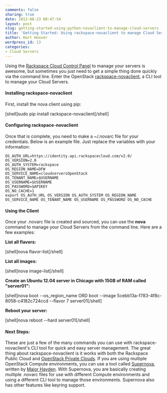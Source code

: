 ```yaml
---
comments: false
sharing: true
date: 2012-08-23 08:47:54
layout: post
slug: getting-started-using-python-novaclient-to-manage-cloud-servers
title: 'Getting Started: Using rackspace-novaclient to manage Cloud Servers'
author: Hart Hoover
wordpress_id: 13
categories:
- Cloud Servers
---
```


Using the [Rackspace Cloud Control Panel](http://www.rackspace.com/knowledge_center/article/introducing-the-next-generation-cloud-control-panel) to manage your servers is awesome, but sometimes you just need to get a simple thing done quickly via the command line. Enter the OpenStack [rackspace-novaclient](http://pypi.python.org/pypi/rackspace-novaclient/1.0), a CLI tool to manage your Cloud Servers.
<!-- more -->

#### Installing rackspace-novaclient


First, install the nova client using pip:

[shell]sudo pip install rackspace-novaclient[/shell]


#### Configuring rackspace-novaclient


Once that is complete, you need to make a ~/.novarc file for your credentials. Below is an example file. Just replace the variables with your information:

    
    OS_AUTH_URL=https://identity.api.rackspacecloud.com/v2.0/
    OS_VERSION=2.0
    OS_AUTH_SYSTEM=rackspace
    OS_REGION_NAME=DFW
    OS_SERVICE_NAME=cloudserversOpenStack
    OS_TENANT_NAME=$USERNAME
    OS_USERNAME=$USERNAME
    OS_PASSWORD=$APIKEY
    OS_NO_CACHE=1
    export OS_AUTH_URL OS_VERSION OS_AUTH_SYSTEM OS_REGION_NAME OS_SERVICE_NAME OS_TENANT_NAME OS_USERNAME OS_PASSWORD OS_NO_CACHE




#### Using the Client


Once your .novarc file is created and sourced, you can use the **nova** command to manage your Cloud Servers from the command line. Here are a few examples:

**List all flavors:**

[shell]nova flavor-list[/shell]

**List all images:**

[shell]nova image-list[/shell]

**Create an Ubuntu 12.04 server in Chicago with 15GB of RAM called "server01":**

[shell]nova boot --os_region_name ORD boot --image 5cebb13a-f783-4f8c-8058-c4182c724ccd --flavor 7 server01[/shell]

**Reboot your server:**

[shell]nova reboot --hard server01[/shell]


#### Next Steps:


These are just a few of the many commands you can use with rackspace-novaclient's CLI tool for quick and easy server management. The great thing about rackspace-novaclient is it works with both the Rackspace Public Cloud and [OpenStack Private Clouds](http://www.rackspace.com/cloud/private/). If you are using multiple OpenStack Compute environments, you can use a tool called [Supernova](http://rackerhacker.github.com/supernova/), written by [Major Hayden](http://rackerhacker.com). With Supernova, you are basically creating multiple .novarc files for use with different Compute environments and using a different CLI tool to manage those environments. Supernova also has other features like keyring support.
